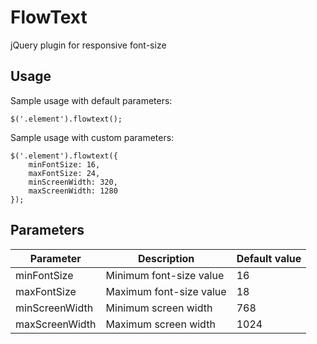 FlowText
========

jQuery plugin for responsive font-size

## Usage

Sample usage with default parameters:

```
$('.element').flowtext();
```

Sample usage with custom parameters:

```
$('.element').flowtext({
    minFontSize: 16,
    maxFontSize: 24,
    minScreenWidth: 320,
    maxScreenWidth: 1280
});
```

## Parameters

| Parameter       | Description             | Default value |
| --------------- | ----------------------- | ------------- |
| minFontSize     | Minimum font-size value | 16            |
| maxFontSize     | Maximum font-size value | 18            |
| minScreenWidth  | Minimum screen width    | 768           |
| maxScreenWidth  | Maximum screen width    | 1024          |

